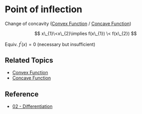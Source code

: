 # Point of inflection

Change of concavity ([Convex Function](Convex%20Function.md) / [Concave Function](Concave%20Function.md))

$$
x\_{1}\<x\_{2}\implies f(x\_{1}) \< f(x\_{2})
$$

Equiv. $f^{\prime}\left(x\right)=0$ (necessary but insufficient)

## Related Topics

* [Convex Function](Convex%20Function.md)
* [Concave Function](Concave%20Function.md)

## Reference

* [02 - Differentiation](../../../../00%20-%20Summary/SCMA104%20-%20System%20of%20Ordinary%20Differential%20Equations%20and%20Applications%20in%20Medical%20Science/02%20-%20Differentiation.md)
